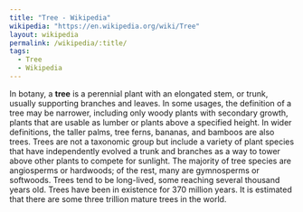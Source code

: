```yaml
---
title: "Tree - Wikipedia"
wikipedia: "https://en.wikipedia.org/wiki/Tree"
layout: wikipedia
permalink: /wikipedia/:title/
tags:
  - Tree
  - Wikipedia
---
```

In botany, a **tree** is a perennial plant with an elongated stem, or trunk, usually supporting branches and leaves. In some usages, the definition of a tree may be narrower, including only woody plants with secondary growth, plants that are usable as lumber or plants above a specified height. In wider definitions, the taller palms, tree ferns, bananas, and bamboos are also trees. Trees are not a taxonomic group but include a variety of plant species that have independently evolved a trunk and branches as a way to tower above other plants to compete for sunlight. The majority of tree species are angiosperms or hardwoods; of the rest, many are gymnosperms or softwoods. Trees tend to be long-lived, some reaching several thousand years old. Trees have been in existence for 370 million years. It is estimated that there are some three trillion mature trees in the world.